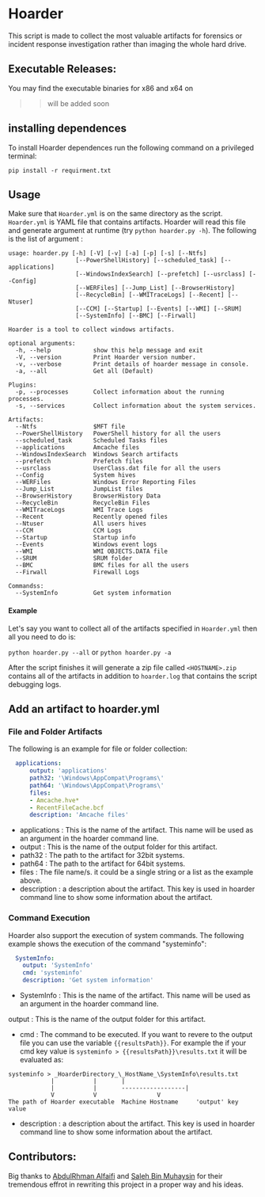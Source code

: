 # Hoarder
This script is made to collect the most valuable artifacts for forensics or incident response investigation rather than imaging the whole hard drive.

## Executable Releases:
You may find the executable binaries for x86 and x64 on 
>> will be added soon

## installing dependences

To install Hoarder  dependences run the following command on a privileged terminal:

`pip install -r requirment.txt` 

## Usage

Make sure that `Hoarder.yml` is on the same directory as the script. `Hoarder.yml` is YAML file that contains artifacts. Hoarder will read this file and generate argument at runtime (try `python hoarder.py -h`). The following is the list of argument :

```
usage: hoarder.py [-h] [-V] [-v] [-a] [-p] [-s] [--Ntfs]
                   [--PowerShellHistory] [--scheduled_task] [--applications]
                   [--WindowsIndexSearch] [--prefetch] [--usrclass] [--Config]
                   [--WERFiles] [--Jump_List] [--BrowserHistory]
                   [--RecycleBin] [--WMITraceLogs] [--Recent] [--Ntuser]
                   [--CCM] [--Startup] [--Events] [--WMI] [--SRUM]
                   [--SystemInfo] [--BMC] [--Firwall]

Hoarder is a tool to collect windows artifacts.

optional arguments:
  -h, --help            show this help message and exit
  -V, --version         Print Hoarder version number.
  -v, --verbose         Print details of hoarder message in console.
  -a, --all             Get all (Default)

Plugins:
  -p, --processes       Collect information about the running processes.
  -s, --services        Collect information about the system services.

Artifacts:
  --Ntfs                $MFT file
  --PowerShellHistory   PowerShell history for all the users
  --scheduled_task      Scheduled Tasks files
  --applications        Amcache files
  --WindowsIndexSearch  Windows Search artifacts
  --prefetch            Prefetch files
  --usrclass            UserClass.dat file for all the users
  --Config              System hives
  --WERFiles            Windows Error Reporting Files
  --Jump_List           JumpList files
  --BrowserHistory      BrowserHistory Data
  --RecycleBin          RecycleBin Files
  --WMITraceLogs        WMI Trace Logs
  --Recent              Recently opened files
  --Ntuser              All users hives
  --CCM                 CCM Logs
  --Startup             Startup info
  --Events              Windows event logs
  --WMI                 WMI OBJECTS.DATA file
  --SRUM                SRUM folder
  --BMC                 BMC files for all the users
  --Firwall             Firewall Logs

Commandss:
  --SystemInfo          Get system information

```

#### Example

Let's say you want to collect all of the artifacts specified in `Hoarder.yml` then all you need to do is:

`python hoarder.py --all` or `python hoarder.py -a` 

After the script finishes it will generate a zip file called `<HOSTNAME>.zip` contains all of the artifacts in addition to  `hoarder.log` that contains the script debugging logs.


## Add an artifact to hoarder.yml

### File and Folder Artifacts

The following is an example for file or folder collection:

```yaml
  applications: 
      output: 'applications'
      path32: '\Windows\AppCompat\Programs\'
      path64: '\Windows\AppCompat\Programs\'
      files:  
      - Amcache.hve*
      - RecentFileCache.bcf
      description: 'Amcache files'
```

* applications : This is the name of the artifact. This name will be used as an argument in the hoarder command line.
* output : This is the name of the output folder for this artifact.
* path32 : The path to the artifact for 32bit systems.
* path64 : The path to the artifact for 64bit systems.
* files : The file name/s. it could be a single string or a list as the example above.
* description : a description about the artifact. This key is used in hoarder command line to show some information about the artifact.

### Command Execution 

Hoarder also support the execution of system commands. The following example shows the execution of the command "systeminfo":

```yaml
  SystemInfo:
    output: 'SystemInfo'
    cmd: 'systeminfo'
    description: 'Get system information'
```

* SystemInfo : This is the name of the artifact. This name will be used as an argument in the hoarder command line.

output : This is the name of the output folder for this artifact.

* cmd : The command to be executed. If you want to revere to the output file you can use the variable `{{resultsPath}}`. For example the if your cmd key value is `systeminfo > {{resultsPath}}\results.txt` it will be evaluated as:

```
systeminfo > _HoarderDirectory_\_HostName_\SystemInfo\results.txt
		    |		    |		|
		    |		    |		------------------|
		    V		    V				  V
The path of Hoarder executable	Machine Hostname	 'output' key value
```

* description : a description  about the artifact. This key is used in hoarder command line to show some information about the artifact.

## Contributors:
Big thanks to [AbdulRhman Alfaifi](https://github.com/AbdulRhmanAlfaifi) and [Saleh Bin Muhaysin](https://github.com/salehmuhaysin) for their tremendous effrot in rewriting this project in a proper way and his ideas.  
